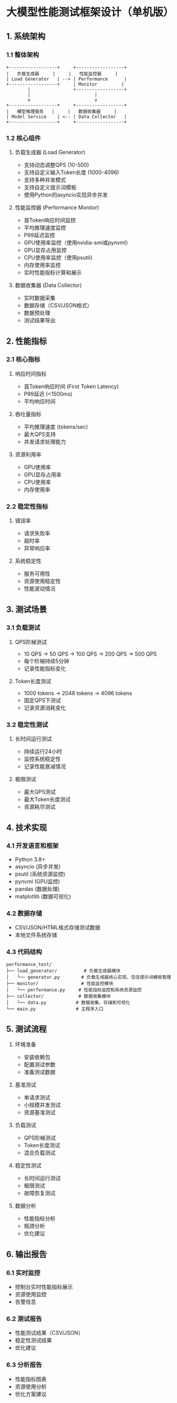 # 大模型性能测试框架设计（单机版）

## 1. 系统架构

### 1.1 整体架构
```
+------------------+     +------------------+
|   负载生成器     |     |   性能监控器     |
| Load Generator   | --> | Performance      |
+------------------+     | Monitor         |
        |                +------------------+
        |                        |
        v                        v
+------------------+     +------------------+
|   模型推理服务   |     |   数据收集器     |
| Model Service    | <-- | Data Collector   |
+------------------+     +------------------+
```

### 1.2 核心组件
1. 负载生成器 (Load Generator)
   - 支持动态调整QPS (10-500)
   - 支持自定义输入Token长度 (1000-4096)
   - 支持多种并发模式
   - 支持自定义提示词模板
   - 使用Python的asyncio实现异步并发

2. 性能监控器 (Performance Monitor)
   - 首Token响应时间监控
   - 平均推理速度监控
   - P99延迟监控
   - GPU使用率监控（使用nvidia-smi或pynvml）
   - GPU显存占用监控
   - CPU使用率监控（使用psutil）
   - 内存使用率监控
   - 实时性能指标计算和展示

3. 数据收集器 (Data Collector)
   - 实时数据采集
   - 数据存储（CSV/JSON格式）
   - 数据预处理
   - 测试结果导出

## 2. 性能指标

### 2.1 核心指标
1. 响应时间指标
   - 首Token响应时间 (First Token Latency)
   - P99延迟 (<1500ms)
   - 平均响应时间

2. 吞吐量指标
   - 平均推理速度 (tokens/sec)
   - 最大QPS支持
   - 并发请求处理能力

3. 资源利用率
   - GPU使用率
   - GPU显存占用率
   - CPU使用率
   - 内存使用率

### 2.2 稳定性指标
1. 错误率
   - 请求失败率
   - 超时率
   - 异常响应率

2. 系统稳定性
   - 服务可用性
   - 资源使用稳定性
   - 性能波动情况

## 3. 测试场景

### 3.1 负载测试
1. QPS阶梯测试
   - 10 QPS → 50 QPS → 100 QPS → 200 QPS → 500 QPS
   - 每个阶梯持续5分钟
   - 记录性能指标变化

2. Token长度测试
   - 1000 tokens → 2048 tokens → 4096 tokens
   - 固定QPS下测试
   - 记录资源消耗变化

### 3.2 稳定性测试
1. 长时间运行测试
   - 持续运行24小时
   - 监控系统稳定性
   - 记录性能衰减情况

2. 极限测试
   - 最大QPS测试
   - 最大Token长度测试
   - 资源耗尽测试

## 4. 技术实现

### 4.1 开发语言和框架
- Python 3.8+
- asyncio (异步并发)
- psutil (系统资源监控)
- pynvml (GPU监控)
- pandas (数据处理)
- matplotlib (数据可视化)

### 4.2 数据存储
- CSV/JSON/HTML格式存储测试数据
- 本地文件系统存储

### 4.3 代码结构
```
performance_test/
├── load_generator/          # 负载生成器模块
│   └── generator.py        # 负载生成器核心实现，包含提示词模板管理
├── monitor/                # 性能监控模块
│   └── performance.py     # 性能指标监控和系统资源监控
├── collector/             # 数据收集模块
│   └── data.py           # 数据收集、存储和可视化
└── main.py               # 主程序入口
```

## 5. 测试流程

1. 环境准备
   - 安装依赖包
   - 配置测试参数
   - 准备测试数据

2. 基准测试
   - 单请求测试
   - 小规模并发测试
   - 资源基准测试

3. 负载测试
   - QPS阶梯测试
   - Token长度测试
   - 混合负载测试

4. 稳定性测试
   - 长时间运行测试
   - 极限测试
   - 故障恢复测试

5. 数据分析
   - 性能指标分析
   - 瓶颈分析
   - 优化建议

## 6. 输出报告

### 6.1 实时监控
- 控制台实时性能指标展示
- 资源使用监控
- 告警信息

### 6.2 测试报告
- 性能测试结果（CSV/JSON）
- 稳定性测试结果
- 优化建议

### 6.3 分析报告
- 性能指标图表
- 资源使用分析
- 优化方案建议 